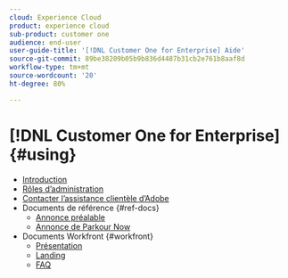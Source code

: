```yaml
---
cloud: Experience Cloud
product: experience cloud
sub-product: customer one
audience: end-user
user-guide-title: '[!DNL Customer One for Enterprise] Aide'
source-git-commit: 89be38209b05b9b836d4487b31cb2e761b8aaf8d
workflow-type: tm+mt
source-wordcount: '20'
ht-degree: 80%

---
```



# [!DNL Customer One for Enterprise] {#using}

+ [Introduction](home.md)
+ [Rôles d’administration](admin-roles.md)
+ [Contacter l’assistance clientèle d’Adobe](customer-care.md)
+ Documents de référence {#ref-docs}
   + [Annonce préalable](intro-customer-support.md)
   + [Annonce de Parkour Now](parkour-now.md)
+ Documents Workfront {#workfront}
   + [Présentation](overview.md)
   + [Landing](landing.md)
   + [FAQ](faq.md)
